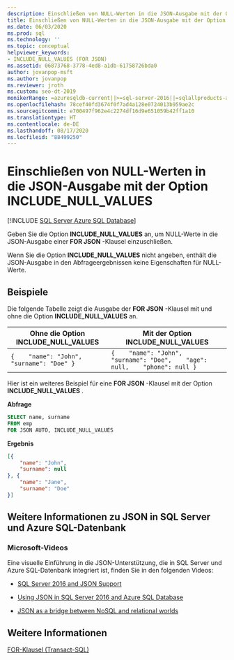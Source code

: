 ```yaml
---
description: Einschließen von NULL-Werten in die JSON-Ausgabe mit der Option INCLUDE_NULL_VALUES
title: Einschließen von NULL-Werten in die JSON-Ausgabe mit der Option INCLUDE_NULL_VALUES
ms.date: 06/03/2020
ms.prod: sql
ms.technology: ''
ms.topic: conceptual
helpviewer_keywords:
- INCLUDE_NULL_VALUES (FOR JSON)
ms.assetid: 06873768-3778-4ed8-a1db-61758726bda0
author: jovanpop-msft
ms.author: jovanpop
ms.reviewer: jroth
ms.custom: seo-dt-2019
monikerRange: =azuresqldb-current||>=sql-server-2016||=sqlallproducts-allversions||>=sql-server-linux-2017||=azuresqldb-mi-current
ms.openlocfilehash: 78cef40fd3674f0f7ad4a128e0724013b959ae2c
ms.sourcegitcommit: e700497f962e4c2274df16d9e651059b42ff1a10
ms.translationtype: HT
ms.contentlocale: de-DE
ms.lasthandoff: 08/17/2020
ms.locfileid: "88499250"
---
```

# <a name="include-null-values-in-json---include_null_values-option"></a>Einschließen von NULL-Werten in die JSON-Ausgabe mit der Option INCLUDE_NULL_VALUES
[!INCLUDE [SQL Server Azure SQL Database](../../includes/applies-to-version/sql-asdb.md)]

  Geben Sie die Option **INCLUDE_NULL_VALUES** an, um NULL-Werte in die JSON-Ausgabe einer **FOR JSON** -Klausel einzuschließen.  
  
 Wenn Sie die Option **INCLUDE_NULL_VALUES** nicht angeben, enthält die JSON-Ausgabe in den Abfrageergebnissen keine Eigenschaften für NULL-Werte.  
  
## <a name="examples"></a>Beispiele  
 Die folgende Tabelle zeigt die Ausgabe der **FOR JSON** -Klausel mit und ohne die Option **INCLUDE_NULL_VALUES** an.  
  
|Ohne die Option **INCLUDE_NULL_VALUES**|Mit der Option **INCLUDE_NULL_VALUES**|  
|--------------------------------------------------|-----------------------------------------------|  
|`{    "name": "John",    "surname": "Doe" }`|`{    "name": "John",    "surname": "Doe",    "age": null,    "phone": null }`|  
  
 Hier ist ein weiteres Beispiel für eine **FOR JSON** -Klausel mit der Option **INCLUDE_NULL_VALUES** .  
  
 **Abfrage**  
  
```sql  
SELECT name, surname  
FROM emp  
FOR JSON AUTO, INCLUDE_NULL_VALUES    
```  
  
 **Ergebnis**  
  
```json  
[{
    "name": "John",
    "surname": null
}, {
    "name": "Jane",
    "surname": "Doe"
}] 
```  

## <a name="learn-more-about-json-in-sql-server-and-azure-sql-database"></a>Weitere Informationen zu JSON in SQL Server und Azure SQL-Datenbank  
  
### <a name="microsoft-videos"></a>Microsoft-Videos

Eine visuelle Einführung in die JSON-Unterstützung, die in SQL Server und Azure SQL-Datenbank integriert ist, finden Sie in den folgenden Videos:

-   [SQL Server 2016 and JSON Support](https://channel9.msdn.com/Shows/Data-Exposed/SQL-Server-2016-and-JSON-Support)

-   [Using JSON in SQL Server 2016 and Azure SQL Database](https://channel9.msdn.com/Shows/Data-Exposed/Using-JSON-in-SQL-Server-2016-and-Azure-SQL-Database)

-   [JSON as a bridge between NoSQL and relational worlds](https://channel9.msdn.com/events/DataDriven/SQLServer2016/JSON-as-a-bridge-betwen-NoSQL-and-relational-worlds)

## <a name="see-also"></a>Weitere Informationen  
 [FOR-Klausel &#40;Transact-SQL&#41;](../../t-sql/queries/select-for-clause-transact-sql.md)  
  
  
